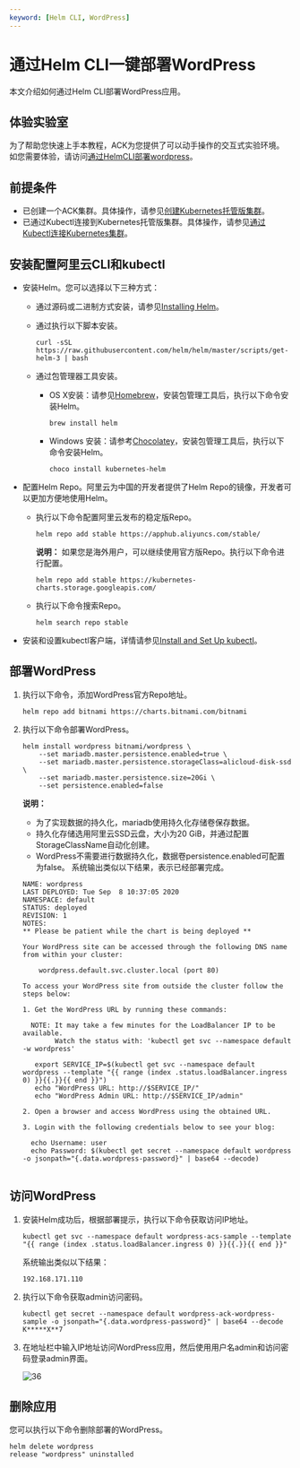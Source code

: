 ```yaml
---
keyword: [Helm CLI, WordPress]
---
```


# 通过Helm CLI一键部署WordPress

本文介绍如何通过Helm CLI部署WordPress应用。

## 体验实验室

为了帮助您快速上手本教程，ACK为您提供了可以动手操作的交互式实验环境。如您需要体验，请访问[通过HelmCLI部署wordpress](https://start.aliyun.com/handson/Tn0HcdCZ/deploy_wordpress_by_helm)。

## 前提条件

-   已创建一个ACK集群。具体操作，请参见[创建Kubernetes托管版集群](/cn.zh-CN/Kubernetes集群用户指南/集群/创建集群/创建Kubernetes托管版集群.md)。
-   已通过Kubectl连接到Kubernetes托管版集群。具体操作，请参见[通过Kubectl连接Kubernetes集群](/cn.zh-CN/Kubernetes集群用户指南/集群/连接集群/通过kubectl连接Kubernetes集群.md)。

## 安装配置阿里云CLI和kubectl

-   安装Helm。您可以选择以下三种方式：
    -   通过源码或二进制方式安装，请参见[Installing Helm](https://helm.sh/docs/intro/install/)。
    -   通过执行以下脚本安装。

        ```
        curl -sSL https://raw.githubusercontent.com/helm/helm/master/scripts/get-helm-3 | bash
        ```

    -   通过包管理器工具安装。
        -   OS X安装：请参见[Homebrew](https://brew.sh/)，安装包管理工具后，执行以下命令安装Helm。

            ```
            brew install helm
            ```

        -   Windows 安装：请参考[Chocolatey](https://chocolatey.org/)，安装包管理工具后，执行以下命令安装Helm。

            ```
            choco install kubernetes-helm
            ```

-   配置Helm Repo。阿里云为中国的开发者提供了Helm Repo的镜像，开发者可以更加方便地使用Helm。
    -   执行以下命令配置阿里云发布的稳定版Repo。

        ```
        helm repo add stable https://apphub.aliyuncs.com/stable/
        ```

        **说明：** 如果您是海外用户，可以继续使用官方版Repo。执行以下命令进行配置。

        ```
        helm repo add stable https://kubernetes-charts.storage.googleapis.com/
        ```

    -   执行以下命令搜索Repo。

        ```
        helm search repo stable
        ```

-   安装和设置kubectl客户端，详情请参见[Install and Set Up kubectl](https://kubernetes.io/docs/tasks/tools/install-kubectl/)。

## 部署WordPress

1.  执行以下命令，添加WordPress官方Repo地址。

    ```
    helm repo add bitnami https://charts.bitnami.com/bitnami
    ```

2.  执行以下命令部署WordPress。

    ```
    helm install wordpress bitnami/wordpress \
        --set mariadb.master.persistence.enabled=true \
        --set mariadb.master.persistence.storageClass=alicloud-disk-ssd \
        --set mariadb.master.persistence.size=20Gi \
        --set persistence.enabled=false                        
    ```

    **说明：**

    -   为了实现数据的持久化，mariadb使用持久化存储卷保存数据。
    -   持久化存储选用阿里云SSD云盘，大小为20 GiB，并通过配置StorageClassName自动化创建。
    -   WordPress不需要进行数据持久化，数据卷persistence.enabled可配置为false。
    系统输出类似以下结果，表示已经部署完成。

    ```
    NAME: wordpress
    LAST DEPLOYED: Tue Sep  8 10:37:05 2020
    NAMESPACE: default
    STATUS: deployed
    REVISION: 1
    NOTES:
    ** Please be patient while the chart is being deployed **
    
    Your WordPress site can be accessed through the following DNS name from within your cluster:
    
        wordpress.default.svc.cluster.local (port 80)
    
    To access your WordPress site from outside the cluster follow the steps below:
    
    1. Get the WordPress URL by running these commands:
    
      NOTE: It may take a few minutes for the LoadBalancer IP to be available.
            Watch the status with: 'kubectl get svc --namespace default -w wordpress'
    
       export SERVICE_IP=$(kubectl get svc --namespace default wordpress --template "{{ range (index .status.loadBalancer.ingress 0) }}{{.}}{{ end }}")
       echo "WordPress URL: http://$SERVICE_IP/"
       echo "WordPress Admin URL: http://$SERVICE_IP/admin"
    
    2. Open a browser and access WordPress using the obtained URL.
    
    3. Login with the following credentials below to see your blog:
    
      echo Username: user
      echo Password: $(kubectl get secret --namespace default wordpress -o jsonpath="{.data.wordpress-password}" | base64 --decode)
                            
    ```


## 访问WordPress

1.  安装Helm成功后，根据部署提示，执行以下命令获取访问IP地址。

    ```
    kubectl get svc --namespace default wordpress-acs-sample --template "{{ range (index .status.loadBalancer.ingress 0) }}{{.}}{{ end }}"
    ```

    系统输出类似以下结果：

    ```
    192.168.171.110  
    ```

2.  执行以下命令获取admin访问密码。

    ```
    kubectl get secret --namespace default wordpress-ack-wordpress-sample -o jsonpath="{.data.wordpress-password}" | base64 --decode
    K*****X**7
    ```

3.  在地址栏中输入IP地址访问WordPress应用，然后使用用户名admin和访问密码登录admin界面。

    ![36](https://static-aliyun-doc.oss-accelerate.aliyuncs.com/assets/img/zh-CN/4780208061/p200143.png)


## 删除应用

您可以执行以下命令删除部署的WordPress。

```
helm delete wordpress
release "wordpress" uninstalled
```

